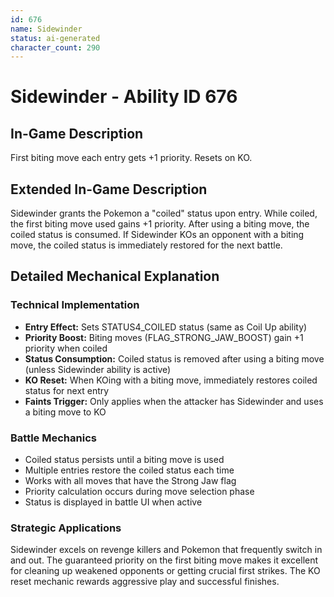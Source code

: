 ```yaml
---
id: 676
name: Sidewinder
status: ai-generated
character_count: 290
---
```


# Sidewinder - Ability ID 676

## In-Game Description
First biting move each entry gets +1 priority. Resets on KO.

## Extended In-Game Description
Sidewinder grants the Pokemon a "coiled" status upon entry. While coiled, the first biting move used gains +1 priority. After using a biting move, the coiled status is consumed. If Sidewinder KOs an opponent with a biting move, the coiled status is immediately restored for the next battle.

## Detailed Mechanical Explanation

### Technical Implementation

- **Entry Effect:** Sets STATUS4_COILED status (same as Coil Up ability)
- **Priority Boost:** Biting moves (FLAG_STRONG_JAW_BOOST) gain +1 priority when coiled
- **Status Consumption:** Coiled status is removed after using a biting move (unless Sidewinder ability is active)
- **KO Reset:** When KOing with a biting move, immediately restores coiled status for next entry
- **Faints Trigger:** Only applies when the attacker has Sidewinder and uses a biting move to KO

### Battle Mechanics

- Coiled status persists until a biting move is used
- Multiple entries restore the coiled status each time
- Works with all moves that have the Strong Jaw flag
- Priority calculation occurs during move selection phase
- Status is displayed in battle UI when active

### Strategic Applications

Sidewinder excels on revenge killers and Pokemon that frequently switch in and out. The guaranteed priority on the first biting move makes it excellent for cleaning up weakened opponents or getting crucial first strikes. The KO reset mechanic rewards aggressive play and successful finishes.